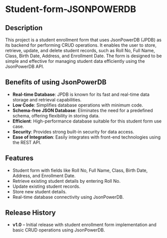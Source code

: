 # Student-form-JSONPOWERDB

## Description
This project is a student enrollment form that uses JsonPowerDB (JPDB) as its backend for performing CRUD operations. It enables the user to store, retrieve, update, and delete student records, such as Roll No, Full Name, Class, Birth Date, Address, and Enrollment Date. The form is designed to be simple and effective for managing student data efficiently using the JsonPowerDB API.

## Benefits of using JsonPowerDB
- **Real-time Database**: JPDB is known for its fast and real-time data storage and retrieval capabilities.
- **Low Code**: Simplifies database operations with minimum code.
- **Schema-free JSON Database**: Eliminates the need for a predefined schema, offering flexibility in storing data.
- **Efficient**: High-performance database suitable for this student form use case.
- **Security**: Provides strong built-in security for data access.
- **Ease of Integration**: Easily integrates with front-end technologies using the REST API.

## Features
- Student form with fields like Roll No, Full Name, Class, Birth Date, Address, and Enrollment Date.
- Retrieve existing student details by entering Roll No.
- Update existing student records.
- Store new student details.
- Real-time database connectivity using JsonPowerDB.

## Release History
- **v1.0** – Initial release with student enrollment form implementation and basic CRUD operations using JsonPowerDB.
